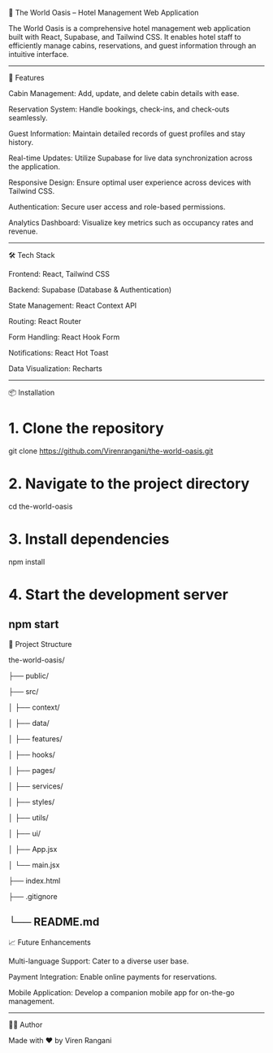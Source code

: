🌴 The World Oasis – Hotel Management Web Application 

The World Oasis is a comprehensive hotel management web application built with React, Supabase, and Tailwind CSS. It enables hotel staff to efficiently manage cabins, reservations, and guest information through an intuitive interface.

-------------------------------------------------------------------------

🚀 Features

Cabin Management: Add, update, and delete cabin details with ease.

Reservation System: Handle bookings, check-ins, and check-outs seamlessly.
 
Guest Information: Maintain detailed records of guest profiles and stay history.

Real-time Updates: Utilize Supabase for live data synchronization across the application.

Responsive Design: Ensure optimal user experience across devices with Tailwind CSS.

Authentication: Secure user access and role-based permissions.

 Analytics Dashboard: Visualize key metrics such as occupancy rates and revenue.
 
 -------------------------------------------------------------------------------

 🛠️ Tech Stack
 
Frontend: React, Tailwind CSS

Backend: Supabase (Database & Authentication)

State Management: React Context API

Routing: React Router

Form Handling: React Hook Form

Notifications: React Hot Toast

Data Visualization: Recharts

-------------------------------------------------------------------------------

📦 Installation

# 1. Clone the repository
git clone https://github.com/Virenrangani/the-world-oasis.git

# 2. Navigate to the project directory
cd the-world-oasis

# 3. Install dependencies
npm install

# 4. Start the development server
npm start
--------------------------------------------------------------------------

📁  Project Structure

the-world-oasis/

├── public/

├── src/

│   ├── context/  

│   ├── data/  

│   ├── features/ 

│   ├── hooks/      

│   ├── pages/    

│   ├── services/   

│   ├── styles/  

│   ├── utils/   

│   ├── ui/   

│   ├── App.jsx

│   └── main.jsx

├── index.html

├── .gitignore

└── README.md
------------------------------------------------------------

📈 Future Enhancements

Multi-language Support: Cater to a diverse user base.

Payment Integration: Enable online payments for reservations.

Mobile Application: Develop a companion mobile app for on-the-go management.

--------------------------------------------------------------------------

🙋‍♂️ Author

Made with ❤️ by Viren Rangani
